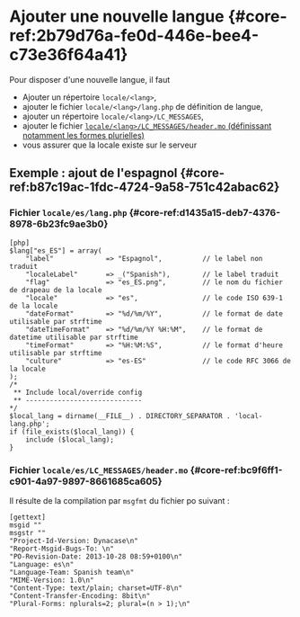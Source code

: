 # Ajouter une nouvelle langue {#core-ref:2b79d76a-fe0d-446e-bee4-c73e36f64a41}

Pour disposer d'une nouvelle langue, il faut

-   Ajouter un répertoire `locale/<lang>`,
-   ajouter le fichier `locale/<lang>/lang.php` de définition de langue,
-   ajouter un répertoire `locale/<lang>/LC_MESSAGES`,
-   ajouter le fichier
    [`locale/<lang>/LC_MESSAGES/header.mo` (définissant notamment les formes plurielles)][core-ref:locale_header]
-   vous assurer que la locale existe sur le serveur

## Exemple : ajout de l'espagnol {#core-ref:b87c19ac-1fdc-4724-9a58-751c42abac62}

### Fichier `locale/es/lang.php` {#core-ref:d1435a15-deb7-4376-8978-6b23fc9ae3b0}

    [php]
    $lang["es_ES"] = array(
        "label"             => "Espagnol",          // le label non traduit
        "localeLabel"       => _("Spanish"),        // le label traduit
        "flag"              => "es_ES.png",         // le nom du fichier de drapeau de la locale
        "locale"            => "es",                // le code ISO 639-1 de la locale
        "dateFormat"        => "%d/%m/%Y",          // le format de date utilisable par strftime
        "dateTimeFormat"    => "%d/%m/%Y %H:%M",    // le format de datetime utilisable par strftime
        "timeFormat"        => "%H:%M:%S",          // le format d'heure utilisable par strftime
        "culture"           => "es-ES"              // le code RFC 3066 de la locale
    );
    /*
     ** Include local/override config
     ** -----------------------------
    */
    $local_lang = dirname(__FILE__) . DIRECTORY_SEPARATOR . 'local-lang.php';
    if (file_exists($local_lang)) {
        include ($local_lang);
    }

### Fichier `locale/es/LC_MESSAGES/header.mo` {#core-ref:bc9f6ff1-c901-4a97-9897-8661685ca605}

Il résulte de la compilation par `msgfmt` du fichier po suivant :

    [gettext]
    msgid ""
    msgstr ""
    "Project-Id-Version: Dynacase\n"
    "Report-Msgid-Bugs-To: \n"
    "PO-Revision-Date: 2013-10-28 08:59+0100\n"
    "Language: es\n"
    "Language-Team: Spanish team\n"
    "MIME-Version: 1.0\n"
    "Content-Type: text/plain; charset=UTF-8\n"
    "Content-Transfer-Encoding: 8bit\n"
    "Plural-Forms: nplurals=2; plural=(n > 1);\n"

<!-- link -->
[core-ref:locale_header]:   #core-ref:a59b5c3f-502d-4679-8197-7654b4e2a5bb